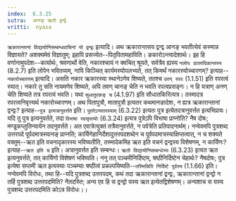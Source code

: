 ```yaml
---
index:  6.3.25
sutra:  आनङ् ऋतो द्वन्द्वे
vritti:  nyasa
---
```


`ऋकारान्तानां विद्यायोनिसम्बन्धवाचिनां यो द्वन्द्वः` इत्यादि। अथ ऋकारान्तसय द्वन्द्व आनङ् भवतीत्येवं कस्मान्न विज्ञायते? अशक्यमेवं विज्ञातुम्; इहापि प्रसज्येत--पितृपितामहाविति। ङकारोऽन्त्यादेशार्थः।
इह हि वर्णानामुपदेशः--कार्यार्थः, श्रवणार्थो वेति, नकारश्चायं न क्वचित् श्रूयते, सर्वत्रैव ह्यस्य `नलोपः प्रातपदिकान्तस्य` (8.2.7) इति लोपेन भवितव्यम्, नापि किञ्चित् कार्यमस्योपलभ्यते, तत् किमर्थं नकारस्योच्चारणम्? इत्याह--`नकारोच्चारणम्` इत्यादि। असति नकार ऋकारस्या स्थानेऽणेव शिष्यते, ततश्च `उरण् रपरः` (1.1.51) इति रपरत्वं स्यात्। नकारे तु सति नायमणेव शिष्यते, अपि तवण् चानङ् चेति न भवति रपत्वप्रसङ्गः। न हि यत्राण् अनण् चेति शिष्यते तत्र रपरत्वं भवति। यथा `सुधातुरकङ् च` (4.1.97) इति सौधातकिरित्यत्र। तस्मादत्र रपरत्वनिवृत्त्यर्थ नकारोच्चारणम्।
अथ पितापुत्रौ, मातापुत्रौ इत्यतर कथमानङादेशः, न ह्यत्र ऋकारान्तानां द्वन्द्वः? इत्याह--`पुत्र इत्यत्रानुवर्त्तते` इति। `पुतरेऽन्यतरस्याम्` (6.3.22) इत्यतः पुत्र इत्येतदत्रानुवर्त्तत इत्यभिप्रायः। यदि तु पुत्र इत्यनुवर्तते, तदा `विभाषा स्वसृपत्योः` (6.3.24) इत्यत्र पुत्रेऽपि विभाषा प्राप्नोति? नैष दोषः; मण्डूकप्लुतिन्यायेन तदनुवर्त्तते। अत एवात्रेत्युक्तं तत्रैवानुवर्त्तते, न पर्वत्रेति प्रतिपादनार्थम्। नन्वेवमपि पुत्रशब्द उत्तरपदे पूर्पदमात्रस्यानङ् प्राप्नति; कार्यिणेहानिर्देशादुत्तरपदशब्देन च पूर्वपदमात्रस्याक्षिप्तत्वात्, न च शक्यते वक्तुम्--ऋत इति वचनादृकारस्य भविष्यतीति, तस्मादेकमिह ऋत इति वचनं द्वन्द्वस्य विशेषणम्, न कार्यिणः? इत्याह--`ऋत इति च` इति। अत्रानुवर्त्तत इति सम्बन्धः। `ऋतो विद्यायोनिसम्बन्धेभ्यः` (6.3.23) इत्यत ऋत इत्यनुवर्त्तते, तत् कार्यिणो विशेषणं भविष्यति। ननु तत् पञ्चमीनिर्दिष्टम्, षष्ठीनिर्दिष्टेन चेहार्थः? नैषदोषः; पुत्र इत्येषा सप्तमी ऋत इत्यस्याः पञ्चम्याः षष्ठीत्वं प्रकल्पयिष्यति--`तस्मिन्निति निर्दिष्टे पूर्वस्य` (1.1.66) इति। नन्वेवमपि विरोधः, तथा हि--यदि पुत्रशब्द उत्तरपदम्, कथं तदा ऋकारान्तानां द्वन्द्वः, ऋकारान्तानां द्वन्द्वो न तर्हि पुत्रशब्द उत्तरपदमिति? नैतदस्ति; अन्य एव हि स द्वन्द्वो यस्य ऋत इत्येतद्विशेषणम्। अन्यशाच स यस्य पुत्रशब्द उत्तरपदमिति कोऽत्र विरोधः।।

